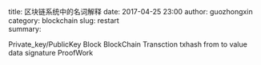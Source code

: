 title: 区块链系统中的名词解释
date: 2017-04-25 23:00
author: guozhongxin
category: blockchain
slug: restart   
summary: 

Private_key/PublicKey
Block
BlockChain
Transction
    txhash
    from
    to
    value
    data
    signature
ProofWork


